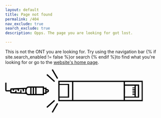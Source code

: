 ```yaml
---
layout: default
title: Page not found
permalink: /404
nav_exclude: true
search_exclude: true
description: Opps. The page you are looking for got lost.

---
```


<p>This is not the ONT you are looking for. Try using the navigation bar {% if site.search_enabled != false %}or search {% endif %}to find what you're looking for or go to the <a href="{{ '/' | relative_url }}">website's home page</a>.</p>

<div class="ont-404 mt-9">
    <svg width="116.52087mm" height="36.783329mm" viewBox="0 0 116.52087 36.783329" version="1.1" id="svg28164"   xmlns="http://www.w3.org/2000/svg" xmlns:svg="http://www.w3.org/2000/svg">
        <path id="path31930" d="m 0,11.403492 v 6.35 c 0,0.584491 0.473832,1.058334 1.058334,1.058334 0.102211,0 0.19827,0 0.290938,0 h 2.8840618 v 1.058333 c 0,0.264583 0.529166,0.529167 1.058333,0.529167 l 12.4286992,0.517789 c 0.49499,0.684954 1.162822,1.069287 1.858801,1.069711 H 32.808333 V 20.928492 H 34.925 v -1.058333 c 1.169003,0 2.116666,-0.71075 2.116666,-1.5875 0,-0.87675 -0.947663,-1.5875 -2.116666,-1.5875 V 15.636826 H 32.808333 V 14.578492 H 19.579167 c -0.67963,0.01667 -1.328582,0.399071 -1.812293,1.067647 L 5.2916668,16.165992 c -0.529167,0 -1.058333,0.264584 -1.058333,0.529167 v 1.058333 H 1.490348 c -0.131088,-0.0042 -0.276807,0 -0.432014,0 v -6.35 z m 19.579167,4.233334 h 1.5875 v 2.645833 2.645833 h -1.5875 c -0.876753,0 -1.5875,-1.184592 -1.5875,-2.645833 0,-1.461241 0.710747,-2.645833 1.5875,-2.645833 z m 2.645833,0 h 1.058333 v 5.291666 H 22.225 Z m 2.116667,0 H 25.4 v 5.291666 h -1.058333 z m 2.116666,0 H 31.75 v 5.291666 H 26.458333 Z M 15.875,16.695159 h 1.058333 v 3.175 h -3.175 V 17.753492 H 12.7 v 1.852084 H 9.5249998 v -1.5875 h -1.058333 v 1.322916 h -3.175 v -2.116666 h 1.058333 v 1.058333 h 1.058333 v -1.058333 h 3.1750002 v 1.322916 h 1.058334 v -1.5875 h 3.175 v 1.852084 H 15.875 Z m 16.933333,0 h 1.058334 v 3.175 h -1.058334 z m 2.091862,1.058333 c 0.587095,0 1.083138,0.236908 1.083138,0.529167 0,0.292259 -0.496043,0.529167 -1.083138,0.529167 z"></path>
        <path d="M 44.906979,27.034723 H 116.52088 V 9.7486096 H 44.906979 Z m 11.641664,-1.058334 h -10.58333 v -1.940278 h 8.11389 V 12.410555 h -8.11389 v -1.603611 h 10.58333 z m 43.744457,0 H 57.606983 V 10.806944 H 100.2931 Z m 15.16945,0 h -14.11112 v -1.940278 h 12.02973 l -0.0353,-11.1125 h -11.99445 v -2.116667 h 14.11112 z M 53.020873,13.276388 v 9.877779 h -7.05556 v -9.877779 h 3.81 z M 109.46532,14.6875 v 0.705555 h -1.76389 v 0.705556 h 1.76389 v 0.705555 h -1.76389 v 0.705556 h 1.76389 v 0.705556 h -1.76389 v 0.705555 h 1.76389 v 0.705556 h -1.76389 v 0.705555 h 1.76389 V 21.0375 h -1.76389 v 0.705556 h 1.76389 v 1.411111 h -8.11389 l 0.0706,-4.198056 -0.0706,-4.974167 h 8.11389 z m 2.82223,8.466667 h -1.76389 v -9.172223 l 1.75727,-0.01654" id="path2"></path>
        <rect id="rect13056" height="8.8194437" x="33.669872" y="20.397436" width="1.058" transform="rotate(-30.427871)"></rect>
        <rect id="rect13056-0" height="8.8194437" x="19.819189" y="29.127432" width="1.058" transform="rotate(-47.800842)"></rect>
        <rect id="rect13056-3" height="8.8194437" x="52.298908" y="-11.319631" width="1.058" transform="matrix(0.86226741,0.50645327,0.50645327,-0.86226741,0,0)"></rect>
        <rect id="rect13056-0-9" height="8.8194437" x="47.068806" y="4.4197102" width="1.058" transform="matrix(0.6717097,0.74081447,0.74081447,-0.6717097,0,0)"></rect>
    </svg>
</div>